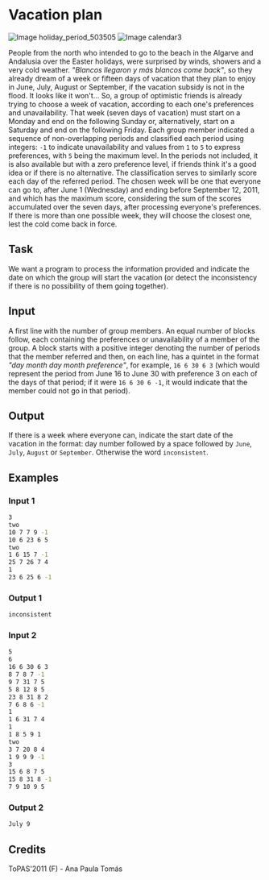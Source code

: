 Vacation plan
======================

![Image holiday_period_503505](./holiday_period_503505.jpg) ![Image calendar3](./calendar3.png)

People from the north who intended to go to the beach in the Algarve and Andalusia over the Easter holidays, were surprised by winds, showers and a very cold weather. _"Blancos llegaron y más blancos come back"_, so they already dream of a week or fifteen days of vacation that they plan to enjoy in June, July, August or September, if the vacation subsidy is not in the flood. It looks like it won't... So, a group of optimistic friends is already trying to choose a week of vacation, according to each one's preferences and unavailability. That week (seven days of vacation) must start on a Monday and end on the following Sunday or, alternatively, start on a Saturday and end on the following Friday. Each group member indicated a sequence of non-overlapping periods and classified each period using integers: `-1` to indicate unavailability and values ​​from `1` to `5` to express preferences, with `5` being the maximum level. In the periods not included, it is also available but with a zero preference level, if friends think it's a good idea or if there is no alternative. The classification serves to similarly score each day of the referred period. The chosen week will be one that everyone can go to, after June 1 (Wednesday) and ending before September 12, 2011, and which has the maximum score, considering the sum of the scores accumulated over the seven days, after processing everyone's preferences. If there is more than one possible week, they will choose the closest one, lest the cold come back in force.


Task
------

We want a program to process the information provided and indicate the date on which the group will start the vacation (or detect the inconsistency if there is no possibility of them going together).


Input
-----

A first line with the number of group members. An equal number of blocks follow, each containing the preferences or unavailability of a member of the group. A block starts with a positive integer denoting the number of periods that the member referred and then, on each line, has a quintet in the format _"day month day month preference"_, for example, `16 6 30 6 3` (which would represent the period from June 16 to June 30 with preference 3 on each of the days of that period; if it were `16 6 30 6 -1`, it would indicate that the member could not go in that period).


Output
------

If there is a week where everyone can, indicate the start date of the vacation in the format: day number followed by a space followed by `June`, `July`, `August` or `September`. Otherwise the word `inconsistent`.


Examples
--------

### Input 1

```sh
3
two
10 7 7 9 -1
10 6 23 6 5
two
1 6 15 7 -1
25 7 26 7 4
1
23 6 25 6 -1
```

### Output 1

```sh
inconsistent
```

### Input 2

```sh
5
6
16 6 30 6 3
8 7 8 7 -1
9 7 31 7 5
5 8 12 8 5
23 8 31 8 2
7 6 8 6 -1
1
1 6 31 7 4
1
1 8 5 9 1
two
3 7 20 8 4
1 9 9 9 -1
3
15 6 8 7 5
15 8 31 8 -1
7 9 10 9 5
```

### Output 2

```sh
July 9
```


Credits
--------

ToPAS'2011 (F) - Ana Paula Tomás
